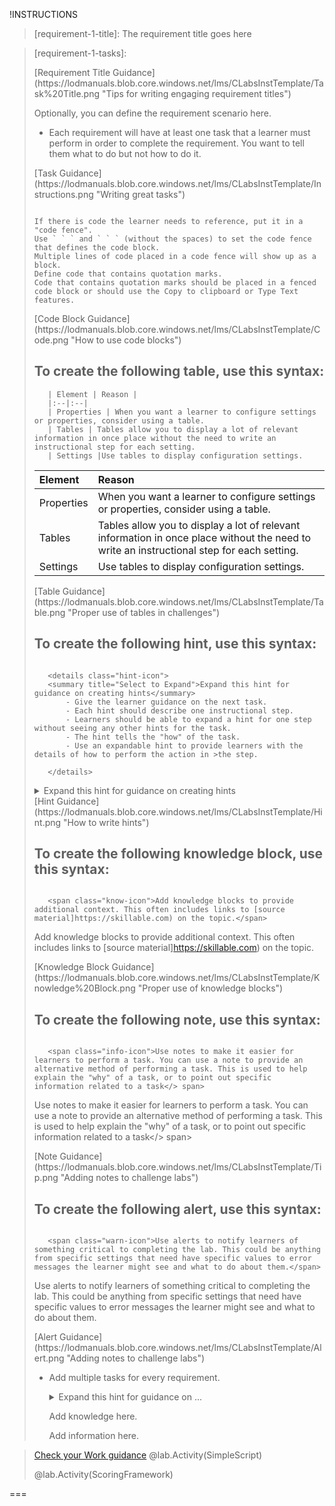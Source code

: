 !INSTRUCTIONS[](https://raw.githubusercontent.com/LODSContent/Challenge-V2-Framework/master/Templates/Requirements/Requirement1.md)

>[requirement-1-title]:  The requirement title goes here

>[requirement-1-tasks]:
> 
> 
> 
> <span class="guidance">
> [Requirement Title Guidance](https://lodmanuals.blob.core.windows.net/lms/CLabsInstTemplate/Task%20Title.png "Tips for writing engaging requirement titles")
> </span>
> 
> Optionally, you can define the requirement scenario here.
> 
> - Each requirement will have at least one task that a learner must perform in order to complete the requirement. You want to tell them what to do but not how to do it.
> 
> <span class="guidance">
>  [Task Guidance](https://lodmanuals.blob.core.windows.net/lms/CLabsInstTemplate/Instructions.png "Writing great tasks")
> </span>
> 
> ```-linenums
> 
> If there is code the learner needs to reference, put it in a "code fence".
> Use ` ` ` and ` ` ` (without the spaces) to set the code fence that defines the code block.
> Multiple lines of code placed in a code fence will show up as a block.
> Define code that contains quotation marks. 
> Code that contains quotation marks should be placed in a fenced code block or should use the Copy to clipboard or Type Text features.
> ```
> 
> <span class="guidance">
> [Code Block Guidance](https://lodmanuals.blob.core.windows.net/lms/CLabsInstTemplate/Code.png "How to use code blocks")
> </span>
> 
> ## To create the following table, use this syntax:
> 
> ```
>    | Element | Reason |
>    |:--|:--|
>    | Properties | When you want a learner to configure settings or properties, consider using a table. 
>    | Tables | Tables allow you to display a lot of relevant information in once place without the need to write an instructional step for each setting. 
>    | Settings |Use tables to display configuration settings. 
> ```
> 
>    | Element | Reason |
>    |:--|:--|
>    | Properties | When you want a learner to configure settings or properties, consider using a table. 
>    | Tables | Tables allow you to display a lot of relevant information in once place without the need to write an instructional step for each setting. 
>    | Settings |Use tables to display configuration settings. 
> 
> <span class="guidance">
>  [Table Guidance](https://lodmanuals.blob.core.windows.net/lms/CLabsInstTemplate/Table.png "Proper use of tables in challenges")
> </span>
> 
> ## To create the following hint, use this syntax:
> ```
> 
>    <details class="hint-icon">
>    <summary title="Select to Expand">Expand this hint for guidance on creating hints</summary>
>        - Give the learner guidance on the next task.
>        - Each hint should describe one instructional step. 
>        - Learners should be able to expand a hint for one step without seeing any other hints for the task.
>        - The hint tells the "how" of the task.
>        - Use an expandable hint to provide learners with the details of how to perform the action in >the step. 
>       
>    </details>
> 
> ```
> 
>    <details class="hint-icon">
>    <summary title="Select to Expand">Expand this hint for guidance on creating hints</summary>
>    - Give the learner guidance on the next task.
>    - Each hint should describe one instructional step. 
>    - Learners should be able to expand a hint for one step without seeing any other hints for the task.
>    - The hint tells the "how" of the task.
>    - Use an expandable hint to provide learners with the details of how to perform the action in >the step. 
>    
>    </details>
> 
> <span class="guidance">
> [Hint Guidance](https://lodmanuals.blob.core.windows.net/lms/CLabsInstTemplate/Hint.png "How to write hints")
> </span>
> 
> ## To create the following knowledge block, use this syntax:
> ```
> 
>    <span class="know-icon">Add knowledge blocks to provide additional context. This often includes links to [source material]https://skillable.com) on the topic.</span>
> 
> ```
> 
>    <span class="know-icon">Add knowledge blocks to provide additional context. This often includes links to [source material]https://skillable.com) on the topic.</span>
> 
> <span class="guidance">
> [Knowledge Block Guidance](https://lodmanuals.blob.core.windows.net/lms/CLabsInstTemplate/Knowledge%20Block.png "Proper use of knowledge blocks")
> </span>
> 
> ## To create the following note, use this syntax:
> ```
> 
>    <span class="info-icon">Use notes to make it easier for learners to perform a task. You can use a note to provide an alternative method of performing a task. This is used to help explain the "why" of a task, or to point out specific information related to a task</> span>
> 
> ```
> 
>    <span class="info-icon">Use notes to make it easier for learners to perform a task. You can use a note to provide an alternative method of performing a task. This is used to help explain the "why" of a task, or to point out specific information related to a task</> span>
> 
> <span class="guidance">
>   [Note Guidance](https://lodmanuals.blob.core.windows.net/lms/CLabsInstTemplate/Tip.png "Adding notes to challenge labs")
> </span>
> 
> 
> ## To create the following alert, use this syntax:
> ```
> 
>    <span class="warn-icon">Use alerts to notify learners of something critical to completing the lab. This could be anything from specific settings that need have specific values to error messages the learner might see and what to do about them.</span>
> 
> ```
> 
>    <span class="warn-icon">Use alerts to notify learners of something critical to completing the lab. This could be anything from specific settings that need have specific values to error messages the learner might see and what to do about them.</span>
> 
> <span class="guidance">
>   [Alert Guidance](https://lodmanuals.blob.core.windows.net/lms/CLabsInstTemplate/Alert.png "Adding notes to challenge labs")
> </span>
> 
> 
> 
> - Add multiple tasks for every requirement.
> 
>    <details class="hint-icon">
>    <summary title="Select to Expand">Expand this hint for guidance on ...</summary>
>    Give the learner guidance on the next task.
>  
>    </details>
> 
>    <span class="know-icon">Add knowledge here.</span>
> 
>    <span class="info-icon">Add information here.</span>
> 
> 

>[requirement-1-check-your-work]: 
><span class="guidance">
>[Check your Work guidance](https://lodmanuals.blob.core.windows.net/lms/CLabsInstTemplate/Check%20Your%20Work.png "How to help learners validate their work with Check Your Work entries")
></span>
> @lab.Activity(SimpleScript) 
>
> @lab.Activity(ScoringFramework)

 ===
